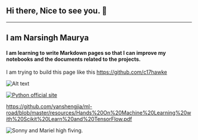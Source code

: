 ## Hi there, Nice to see you. 👋

-------------------------------------------------------------------------------------------------------------------------------------------------------------------------
## I am Narsingh Maurya

#### I am learning to write Markdown pages so that I can improve my notebooks and the documents related to the projects.

I am trying to build this page like this https://github.com/c17hawke

![Alt text](https://www.codecademy.com/resources/docs/markdown/images)

[![Python official site](https://upload.wikimedia.org/wikipedia/commons/c/c3/Python-logo-notext.svg)](https://www.python.org/)

https://github.com/yanshengjia/ml-road/blob/master/resources/Hands%20On%20Machine%20Learning%20with%20Scikit%20Learn%20and%20TensorFlow.pdf

![Sonny and Mariel high fiving.](https://content.codecademy.com/courses/learn-cpp/community-challenge/highfive.gif 'High Five')
<!--
**narsingh2231/narsingh2231** is a ✨ _special_ ✨ repository because its `README.md` (this file) appears on your GitHub profile.

Here are some ideas to get you started:

- 🔭 I’m currently working on ...
- 🌱 I’m currently learning ...
- 👯 I’m looking to collaborate on ...
- 🤔 I’m looking for help with ...
- 💬 Ask me about ...
- 📫 How to reach me: ...
- 😄 Pronouns: ...
- ⚡ Fun fact: ...
-->
